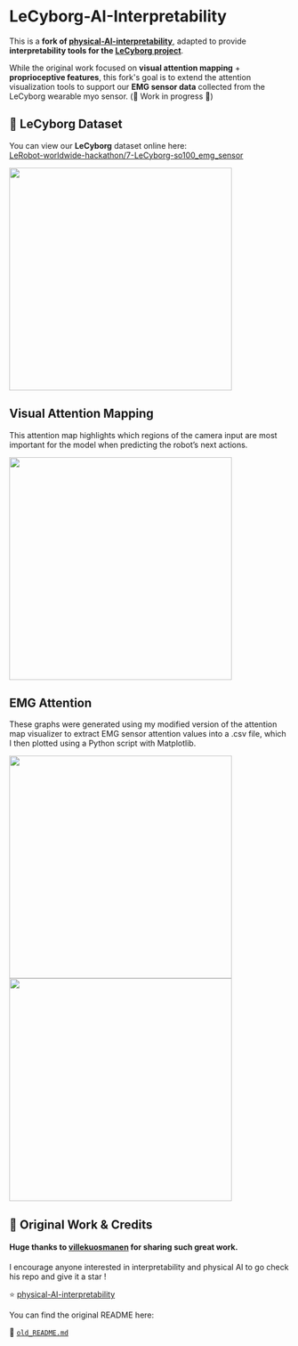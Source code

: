 # LeCyborg-AI-Interpretability

This is a **fork of [physical-AI-interpretability](https://github.com/villekuosmanen/physical-AI-interpretability)**, adapted to provide **interpretability tools for the [LeCyborg project](https://github.com/Mr-C4T/LeCyborg)**.

While the original work focused on **visual attention mapping** + **proprioceptive features**, this fork's goal is to extend the attention visualization tools to support our **EMG sensor data** collected from the LeCyborg wearable myo sensor. (🚧 Work in progress 🚧)

## 🦾 LeCyborg Dataset

You can view our **LeCyborg** dataset online here:  
[LeRobot-worldwide-hackathon/7-LeCyborg-so100_emg_sensor](https://lerobot-visualize-dataset.hf.space/LeRobot-worldwide-hackathon/7-LeCyborg-so100_emg_sensor/episode_0)

<img src="assets/emg_dataset.gif" width="400">

## Visual Attention Mapping

This attention map highlights which regions of the camera input are most important for the model when predicting the robot’s next actions.

<img src="assets/emg_attention.gif" width="400">

## EMG Attention

These graphs were generated using my modified version of the attention map visualizer to extract EMG sensor attention values into a .csv file, which I then plotted using a Python script with Matplotlib.

<img src="assets/sensor+rawAtt.gif" width="400">

<img src="assets/sensor+normAtt.gif" width="400">

## 📖 Original Work & Credits

#### Huge thanks to [villekuosmanen](https://github.com/villekuosmanen) for sharing such great work. 
I encourage anyone interested in interpretability and physical AI to go check his repo and give it a star !

⭐ [physical-AI-interpretability](https://github.com/villekuosmanen/physical-AI-interpretability)

You can find the original README here:

📃 [`old_README.md`](./old_README.md)

